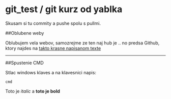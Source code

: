 # git_test / git kurz od yablka

Skusam si tu commity a pushe spolu s pullmi.

##Oblubene weby

Oblubujem vela webov, samozrejme ze ten naj hub je .. no predsa Github, ktory
najdes na [takto krasne napisanom texte](https://github.com/)

---

##Spustenie CMD

Stlac windows klaves a na klavesnici napis:
````
cmd
````

Toto je _italic_ a **toto je bold**




